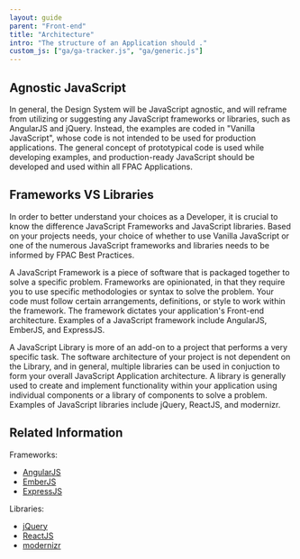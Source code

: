 ```yaml
---
layout: guide
parent: "Front-end"
title: "Architecture"
intro: "The structure of an Application should ."
custom_js: ["ga/ga-tracker.js", "ga/generic.js"]
---
```


## Agnostic JavaScript

In general, the Design System will be JavaScript agnostic, and will reframe from utilizing or suggesting any JavaScript frameworks or libraries, such as AngularJS and jQuery. Instead, the examples are coded in "Vanilla JavaScript", whose code is not intended to be used for production applications. The general concept of prototypical code is used while developing examples, and production-ready JavaScript should be developed and used within all FPAC Applications.

## Frameworks VS Libraries

In order to better understand your choices as a Developer, it is crucial to know the difference JavaScript Frameworks and JavaScript libraries. Based on your projects needs, your choice of whether to use Vanilla JavaScript or one of the numerous JavaScript frameworks and libraries needs to be informed by FPAC Best Practices.

A JavaScript Framework is a piece of software that is packaged together to solve a specific problem. Frameworks are opinionated, in that they require you to use specific methodologies or syntax to solve the problem. Your code must follow certain arrangements, definitions, or style to work within the framework. The framework dictates your application's Front-end architecture. Examples of a JavaScript framework include AngularJS, EmberJS, and ExpressJS.

A JavaScript Library is more of an add-on to a project that performs a very specific task. The software architecture of your project is not dependent on the Library, and in general, multiple libraries can be used in conjuction to form your overall JavaScript Application architecture. A library is generally used to create and implement functionality within your application using individual components or a library of components to solve a problem. Examples of JavaScript libraries include jQuery, ReactJS, and modernizr.

## Related Information

Frameworks:

* [AngularJS](https://angularjs.org/)
* [EmberJS](https://www.emberjs.com/)
* [ExpressJS](https://expressjs.com/)

Libraries:

* [jQuery](https://jquery.com/)
* [ReactJS](https://reactjs.org/)
* [modernizr](https://modernizr.com/)



